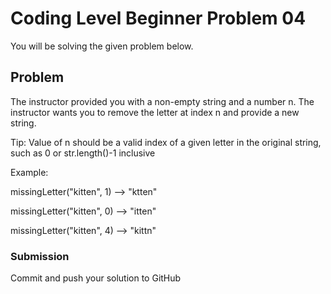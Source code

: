 # Coding Level Beginner Problem 04

You will be solving the given problem below.

## Problem
The instructor provided you with a non-empty string and a number n.
The instructor wants you to remove the letter at index n and provide a new string.

Tip: Value of n should be a valid index of a given letter in the original string,
such as 0 or str.length()-1 inclusive

Example:

missingLetter("kitten", 1) --> "ktten"

missingLetter("kitten", 0) --> "itten"

missingLetter("kitten", 4) --> "kittn"

### Submission

Commit and push your solution to GitHub